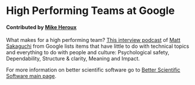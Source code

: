 # High Performing Teams at Google

#### Contributed by [Mike Heroux](http://www.sandia.gov/~maherou/ "Mike Heroux Homepage")

What makes for a high performing team?  [This interview podcast](https://www.infoq.com/podcasts/matt-sakaguchi-google-performing-teams "High Performing Teams at Google") of [Matt Sakaguchi](https://qconsf.com/sf2016/sf2016/users/matt-sakaguchi.html "Matt Sakaguchi Profile") from Google lists items that have little to do with technical topics and everything to do with people and culture: Psychological safety, Dependability, Structure & clarity, Meaning and Impact.

For more information on better scientific software go to [Better Scientific Software main page](http://betterscientificsoftware.info).

<!--- 
Categories: collaboration
Topics: strategies for more effective teams
Tags: advice, strategy, team
Level: 2
Prerequisites: WhatIsCollaboration.md (does not exist yet)
Aggregate: none
--->



